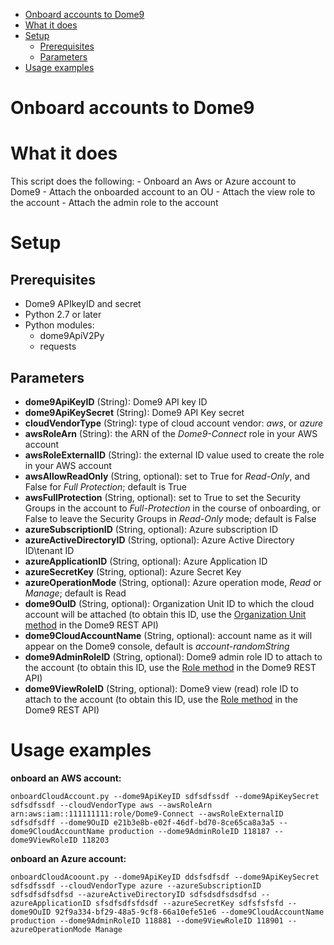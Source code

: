   - [Onboard accounts to Dome9](#onboard-accounts-to-dome9)
  - [What it does](#what-it-does)
  - [Setup](#setup)
      - [Prerequisites](#prerequisites)
      - [Parameters](#parameters)
  - [Usage examples](#usage-examples)

# Onboard accounts to Dome9

# What it does

This script does the following: - Onboard an Aws or Azure account to
Dome9 - Attach the onboarded account to an OU - Attach the view role to
the account - Attach the admin role to the account

# Setup

## Prerequisites

  - Dome9 APIkeyID and secret
  - Python 2.7 or later
  - Python modules:
      - dome9ApiV2Py
      - requests

## Parameters

  - **dome9ApiKeyID** (String): Dome9 API key ID
  - **dome9ApiKeySecret** (String): Dome9 API Key secret
  - **cloudVendorType** (String): type of cloud account vendor: *aws*, or *azure*
  - **awsRoleArn** (String): the ARN of the *Dome9-Connect* role in your
    AWS account
  - **awsRoleExternalID** (String): the external ID value used to create
    the role in your AWS account
  - **awsAllowReadOnly** (String, optional): set to True for
    *Read-Only*, and False for *Full Protection*; default is True
  - **awsFullProtection** (String, optional): set to True to set the
    Security Groups in the account to *Full-Protection* in the course of
    onboarding, or False to leave the Security Groups in *Read-Only*
    mode; default is False
  - **azureSubscriptionID** (String, optional): Azure subscription ID
  - **azureActiveDirectoryID** (String, optional): Azure
    Active Directory ID\\tenant ID
  - **azureApplicationID** (String, optional): Azure Application ID
  - **azureSecretKey** (String, optional): Azure Secret Key
  - **azureOperationMode** (String, optional): Azure operation mode,
    *Read* or *Manage*; default is Read
  - **dome9OuID** (String, optional): Organization Unit ID to which the
    cloud account will be attached (to obtain this ID, use the
    [Organization Unit
    method](https://api-v2-docs.dome9.com/#Dome9-API-OrganizationalUnit)
    in the Dome9 REST API)
  - **dome9CloudAccountName** (String, optional): account name as it will appear on the Dome9 console, default is *account-randomString*
  - **dome9AdminRoleID** (String, optional): Dome9 admin role ID to
    attach to the account (to obtain this ID, use the [Role
    method](https://api-v2-docs.dome9.com/#Dome9-API-Role) in the Dome9
    REST API)
  - **dome9ViewRoleID** (String, optional): Dome9 view (read) role ID to
    attach to the account (to obtain this ID, use the [Role
    method](https://api-v2-docs.dome9.com/#Dome9-API-Role) in the Dome9
    REST API)

# Usage examples

**onboard an AWS account:**

`onboardCloudAccount.py --dome9ApiKeyID sdfsdfssdf --dome9ApiKeySecret
sdfsdfssdf --cloudVendorType aws --awsRoleArn
arn:aws:iam::111111111:role/Dome9-Connect --awsRoleExternalID sdfsdfsdff
--dome9OuID e21b3e8b-e02f-46df-bd70-8ce65ca8a3a5 --dome9CloudAccountName
production --dome9AdminRoleID 118187 --dome9ViewRoleID 118203`

**onboard an Azure account:**

`onboardCloudAcoount.py --dome9ApiKeyID ddsfsdfsdf --dome9ApiKeySecret
sdfsdfssdf --cloudVendorType azure --azureSubscriptionID sdfsdfsdfsdfsd
--azureActiveDirectoryID sdfsdsdfsdsdfsd --azureApplicationID
sfsdfsdfsfdsdf --azureSecretKey sdfsfsfsfd
--dome9OuID 92f9a334-bf29-48a5-9cf8-66a10efe51e6 --dome9CloudAccountName
production --dome9AdminRoleID 118881 --dome9ViewRoleID 118901
--azureOperationMode Manage`
